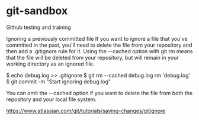 # git-sandbox
 Github testing and training

Ignoring a previously committed file
If you want to ignore a file that you've committed in the past, you'll need to delete the file from your repository and then add a .gitignore rule for it. Using the --cached option with git rm means that the file will be deleted from your repository, but will remain in your working directory as an ignored file.

$ echo debug.log >> .gitignore
$ git rm --cached debug.log
rm 'debug.log'
$ git commit -m "Start ignoring debug.log"

You can omit the --cached option if you want to delete the file from both the repository and your local file system.

https://www.atlassian.com/git/tutorials/saving-changes/gitignore